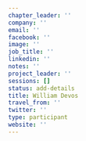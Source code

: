 ```yaml
---
chapter_leader: ''
company: ''
email: ''
facebook: ''
image: ''
job_title: ''
linkedin: ''
notes: ''
project_leader: ''
sessions: []
status: add-details
title: William Devos
travel_from: ''
twitter: ''
type: participant
website: ''
---
```


<!-- put more details about participant here -->
